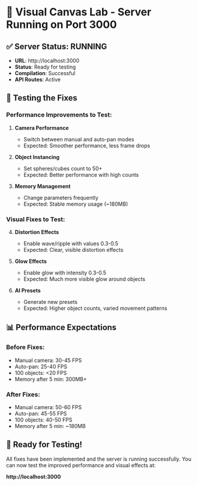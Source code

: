 # 🚀 Visual Canvas Lab - Server Running on Port 3000

## ✅ Server Status: RUNNING
- **URL**: http://localhost:3000
- **Status**: Ready for testing
- **Compilation**: Successful
- **API Routes**: Active

## 🧪 Testing the Fixes

### Performance Improvements to Test:
1. **Camera Performance**
   - Switch between manual and auto-pan modes
   - Expected: Smoother performance, less frame drops

2. **Object Instancing** 
   - Set spheres/cubes count to 50+
   - Expected: Better performance with high counts

3. **Memory Management**
   - Change parameters frequently
   - Expected: Stable memory usage (~180MB)

### Visual Fixes to Test:
4. **Distortion Effects**
   - Enable wave/ripple with values 0.3-0.5
   - Expected: Clear, visible distortion effects

5. **Glow Effects**
   - Enable glow with intensity 0.3-0.5
   - Expected: Much more visible glow around objects

6. **AI Presets**
   - Generate new presets
   - Expected: Higher object counts, varied movement patterns

## 📊 Performance Expectations

### Before Fixes:
- Manual camera: 30-45 FPS
- Auto-pan: 25-40 FPS
- 100 objects: <20 FPS
- Memory after 5 min: 300MB+

### After Fixes:
- Manual camera: 50-60 FPS
- Auto-pan: 45-55 FPS  
- 100 objects: 40-50 FPS
- Memory after 5 min: ~180MB

## 🎯 Ready for Testing!

All fixes have been implemented and the server is running successfully. You can now test the improved performance and visual effects at:

**http://localhost:3000**